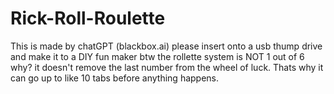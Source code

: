 # Rick-Roll-Roulette
This is made by chatGPT (blackbox.ai) please insert onto a usb thump drive and make it to a DIY fun maker btw the rollette system is NOT 1 out of 6 why? it doesn't remove the last number from the wheel of luck. Thats why it can go up to like 10 tabs before anything happens.
